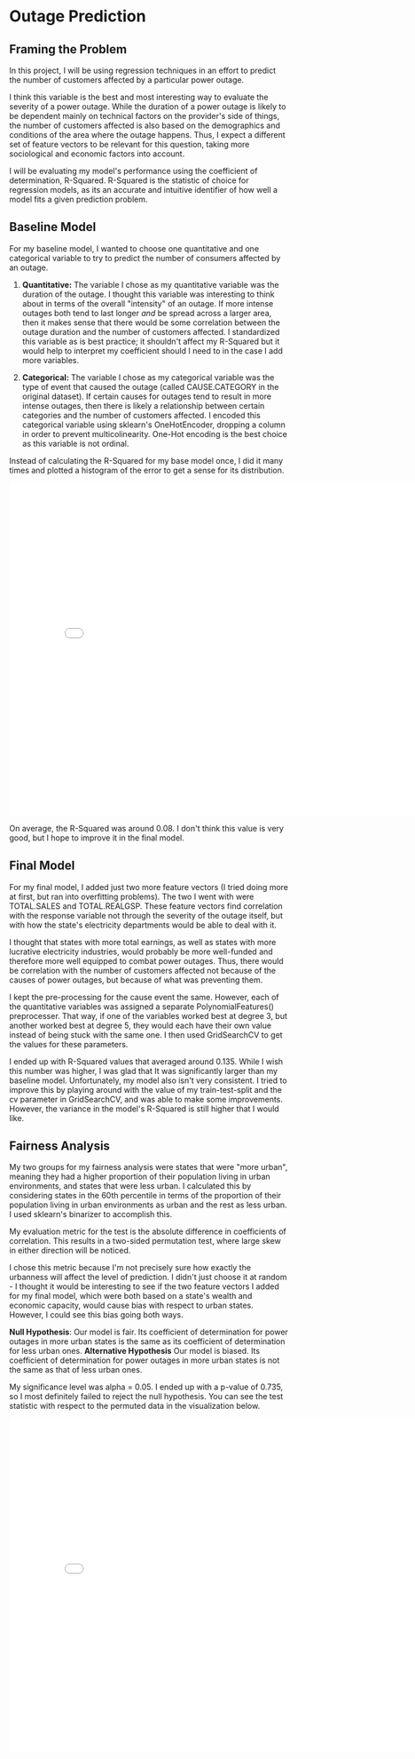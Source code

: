 # Outage Prediction

## Framing the Problem

In this project, I will be using regression techniques in an effort to predict the number of customers affected by a particular power outage. 

I think this variable is the best and most interesting way to evaluate the severity of a power outage. While the duration of a power outage is likely to be dependent mainly on technical factors on the provider's side of things, the number of customers affected is also based on the demographics and conditions of the area where the outage happens. Thus, I expect a different set of feature vectors to be relevant for this question, taking more sociological and economic factors into account.

I will be evaluating my model's performance using the coefficient of determination, R-Squared. R-Squared is the statistic of choice for regression models, as its an accurate and intuitive identifier of how well a model fits a given prediction problem.

## Baseline Model

For my baseline model, I wanted to choose one quantitative and one categorical variable to try to predict the number of consumers affected by an outage.

1. **Quantitative:** The variable I chose as my quantitative variable was the duration of the outage. I thought this variable was interesting to think about in terms of the overall "intensity" of an outage. If more intense outages both tend to last longer *and* be spread across a larger area, then it makes sense that there would be some correlation between the outage duration and the number of customers affected. I standardized this variable as is best practice; it shouldn't affect my R-Squared but it would help to interpret my coefficient should I need to in the case I add more variables.

2. **Categorical:** The variable I chose as my categorical variable was the type of event that caused the outage (called CAUSE.CATEGORY in the original dataset). If certain causes for outages tend to result in more intense outages, then there is likely a relationship between certain categories and the number of customers affected. I encoded this categorical variable using sklearn's OneHotEncoder, dropping a column in order to prevent multicolinearity. One-Hot encoding is the best choice as this variable is not ordinal.

Instead of calculating the R-Squared for my base model once, I did it many times and plotted a histogram of the error to get a sense for its distribution.

<iframe src="assets/base_coef.html" width=800 height=600 frameBorder=0></iframe>

On average, the R-Squared was around 0.08. I don't think this value is very good, but I hope to improve it in the final model.

## Final Model

For my final model, I added just two more feature vectors (I tried doing more at first, but ran into overfitting problems). The two I went with were TOTAL.SALES and TOTAL.REALGSP. These feature vectors find correlation with the response variable not through the severity of the outage itself, but with how the state's electricity departments would be able to deal with it.

I thought that states with more total earnings, as well as states with more lucrative electricity industries, would probably be more well-funded and therefore more well equipped to combat power outages. Thus, there would be correlation with the number of customers affected not because of the causes of power outages, but because of what was preventing them. 

I kept the pre-processing for the cause event the same. However, each of the quantitative variables was assigned a separate PolynomialFeatures() preprocesser. That way, if one of the variables worked best at degree 3, but another worked best at degree 5, they would each have their own value instead of being stuck with the same one. I then used GridSearchCV to get the values for these parameters.

I ended up with R-Squared values that averaged around 0.135. While I wish this number was higher, I was glad that It was significantly larger than my baseline model. Unfortunately, my model also isn't very consistent. I tried to improve this by playing around with the value of my train-test-split and the cv parameter in GridSearchCV, and was able to make some improvements. However, the variance in the model's R-Squared is still higher that I would like.

## Fairness Analysis

My two groups for my fairness analysis were states that were "more urban", meaning they had a higher proportion of their population living in urban environments, and states that were less urban. I calculated this by considering states in the 60th percentile in terms of the proportion of their population living in urban environments as urban and the rest as less urban. I used sklearn's binarizer to accomplish this.

My evaluation metric for the test is the absolute difference in coefficients of correlation. This results in a two-sided permutation test, where large skew in either direction will be noticed.

I chose this metric because I'm not precisely sure how exactly the urbanness will affect the level of prediction. I didn't just choose it at random - I thought it would be interesting to see if the two feature vectors I added for my final model, which were both based on a state's wealth and economic capacity, would cause bias with respect to urban states. However, I could see this bias going both ways.

**Null Hypothesis**: Our model is fair. Its coefficient of determination for power outages in more urban states is the same as its coefficient of determination for less urban ones.
**Alternative Hypothesis** Our model is biased. Its coefficient of determination for power outages in more urban states is not the same as that of less urban ones.

My significance level was alpha = 0.05. I ended up with a p-value of 0.735, so I most definitely failed to reject the null hypothesis. You can see the test statistic with respect to the permuted data in the visualization below. 

<iframe src="assets/fairness.html" width=800 height=600 frameBorder=0></iframe>